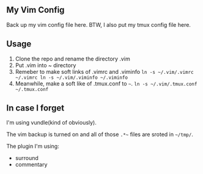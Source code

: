 ## My Vim Config

Back up my vim config file here.
BTW, I also put my tmux config file here.

## Usage

1. Clone the repo and rename the directory .vim
2. Put .vim into ~ directory
3. Remeber to make soft links of .vimrc and .viminfo 
  `ln -s ~/.vim/.vimrc ~/.vimrc ln -s ~/.vim/.viminfo ~/.viminfo`
4. Meanwhile, make a soft like of .tmux.conf to `~`. `ln -s ~/.vim/.tmux.conf ~/.tmux.conf`

## In case I forget

I'm using vundle(kind of obviously).

The vim backup is turned on and all of those `.*~` files are sroted in `~/tmp/`.

The plugin I'm using:
* surround
* commentary





